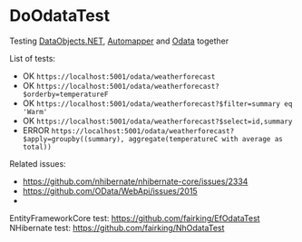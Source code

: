 # DoOdataTest

Testing [DataObjects.NET](https://dataobjects.net/overview.aspx), [Automapper](https://github.com/AutoMapper/AutoMapper) and [Odata](https://github.com/OData/WebApi) together

List of tests:
- OK `https://localhost:5001/odata/weatherforecast`
- OK `https://localhost:5001/odata/weatherforecast?$orderby=temperatureF`
- OK `https://localhost:5001/odata/weatherforecast?$filter=summary eq 'Warm'`
- OK `https://localhost:5001/odata/weatherforecast?$select=id,summary`
- ERROR `https://localhost:5001/odata/weatherforecast?$apply=groupby((summary), aggregate(temperatureC with average as total))`

Related issues: 
- https://github.com/nhibernate/nhibernate-core/issues/2334
- https://github.com/OData/WebApi/issues/2015
- 

EntityFrameworkCore test: https://github.com/fairking/EfOdataTest
NHibernate test: https://github.com/fairking/NhOdataTest
